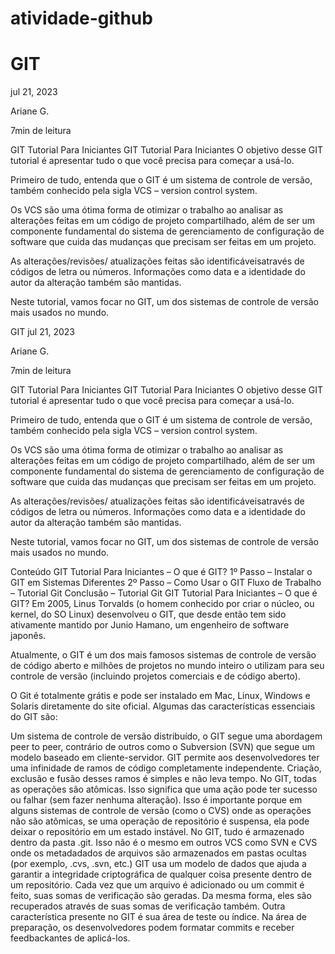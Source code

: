 # atividade-github


<h1>GIT</h1>

<p>jul 21, 2023</p>

Ariane G.

7min de leitura

<head> GIT Tutorial Para Iniciantes
GIT Tutorial Para Iniciantes
O objetivo desse GIT tutorial é apresentar tudo o que você precisa para começar a usá-lo.

Primeiro de tudo, entenda que o GIT é um sistema de controle de versão, também conhecido pela sigla VCS – version control system.

Os VCS são uma ótima forma de otimizar o trabalho ao analisar as alterações feitas em um código de projeto compartilhado, além de ser um componente fundamental do sistema de gerenciamento de configuração de software que cuida das mudanças que precisam ser feitas em um projeto.

As alterações/revisões/ atualizações feitas são identificáveis ​​através de códigos de letra ou números. Informações como data e a identidade do autor da alteração também são mantidas.

Neste tutorial, vamos focar no GIT, um dos sistemas de controle de versão mais usados no mundo.


GIT
jul 21, 2023

Ariane G.

7min de leitura

GIT Tutorial Para Iniciantes
GIT Tutorial Para Iniciantes
O objetivo desse GIT tutorial é apresentar tudo o que você precisa para começar a usá-lo.

Primeiro de tudo, entenda que o GIT é um sistema de controle de versão, também conhecido pela sigla VCS – version control system.

Os VCS são uma ótima forma de otimizar o trabalho ao analisar as alterações feitas em um código de projeto compartilhado, além de ser um componente fundamental do sistema de gerenciamento de configuração de software que cuida das mudanças que precisam ser feitas em um projeto.

As alterações/revisões/ atualizações feitas são identificáveis ​​através de códigos de letra ou números. Informações como data e a identidade do autor da alteração também são mantidas.

Neste tutorial, vamos focar no GIT, um dos sistemas de controle de versão mais usados no mundo.


Conteúdo
GIT Tutorial Para Iniciantes – O que é GIT?
1º Passo – Instalar o GIT em Sistemas Diferentes
2º Passo – Como Usar o GIT
Fluxo de Trabalho – Tutorial Git
Conclusão – Tutorial Git
GIT Tutorial Para Iniciantes – O que é GIT?
Em 2005, Linus Torvalds (o homem conhecido por criar o núcleo, ou kernel, do SO Linux) desenvolveu o GIT, que desde então tem sido ativamente mantido por Junio ​​Hamano, um engenheiro de software japonês.

Atualmente, o GIT é um dos mais famosos sistemas de controle de versão de código aberto e milhões de projetos no mundo inteiro o utilizam para seu controle de versão (incluindo projetos comerciais e de código aberto).

O Git é totalmente grátis e pode ser instalado em Mac, Linux, Windows e Solaris diretamente do site oficial. Algumas das características essenciais do GIT são:

Um sistema de controle de versão distribuído, o GIT segue uma abordagem peer to peer, contrário de outros como o Subversion (SVN) que segue um modelo baseado em cliente-servidor.
GIT permite aos desenvolvedores ter uma infinidade de ramos de código completamente independente. Criação, exclusão e fusão desses ramos é simples e não leva tempo.
No GIT, todas as operações são atômicas. Isso significa que uma ação pode ter sucesso ou falhar (sem fazer nenhuma alteração). Isso é importante porque em alguns sistemas de controle de versão (como o CVS) onde as operações não são atômicas, se uma operação de repositório é suspensa, ela pode deixar o repositório em um estado instável.
No GIT, tudo é armazenado dentro da pasta .git. Isso não é o mesmo em outros VCS como SVN e CVS onde os metadadados de arquivos são armazenados em pastas ocultas (por exemplo, .cvs, .svn, etc.)
GIT usa um modelo de dados que ajuda a garantir a integridade criptográfica de qualquer coisa presente dentro de um repositório. Cada vez que um arquivo é adicionado ou um commit é feito, suas somas de verificação são geradas. Da mesma forma, eles são recuperados através de suas somas de verificação também.
Outra característica presente no GIT é sua área de teste ou índice. Na área de preparação, os desenvolvedores podem formatar commits e receber feedback ​​antes de aplicá-los.

</head> 
